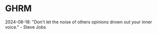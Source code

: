 # GHRM

2024-08-18: "Don't let the noise of others opinions drown out your inner voice." - Steve Jobs